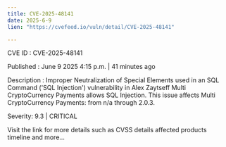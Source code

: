 ```yaml
---
title: CVE-2025-48141
date: 2025-6-9
lien: "https://cvefeed.io/vuln/detail/CVE-2025-48141"

---
```


CVE ID : CVE-2025-48141

Published :  June 9
2025
4:15 p.m. | 41 minutes ago

Description : Improper Neutralization of Special Elements used in an SQL Command ('SQL Injection') vulnerability in Alex Zaytseff Multi CryptoCurrency Payments allows SQL Injection. This issue affects Multi CryptoCurrency Payments: from n/a through 2.0.3.

Severity: 9.3 | CRITICAL

Visit the link for more details
such as CVSS details
affected products
timeline
and more...
